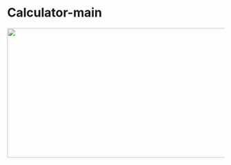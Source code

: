 # Calculator-main

<img src="(https://github.com/ifrimaos/Calculator-main/blob/master/img/2.png)" width="600" height="300">
